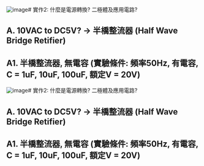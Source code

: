 ![image](https://github.com/Yyyuife/EC2024/assets/162284339/42170966-2887-4efa-b662-9f23065bb342)# 實作2: 什麼是電源轉換? 二極體及應用電路?
## A. 10VAC to DC5V? → 半橋整流器 (Half Wave Bridge Retifier)
## A1. 半橋整流器, 無電容 (實驗條件: 頻率50Hz, 有電容, C = 1uF, 10uF, 100uF, 額定V = 20V)
![image](https://github.com/Yyyuife/EC2024/assets/162284339/82f67623-7f2b-493f-a3f1-1bb36f647924)# 實作2: 什麼是電源轉換? 二極體及應用電路?
## A. 10VAC to DC5V? → 半橋整流器 (Half Wave Bridge Retifier)
## A1. 半橋整流器, 無電容 (實驗條件: 頻率50Hz, 有電容, C = 1uF, 10uF, 100uF, 額定V = 20V)
